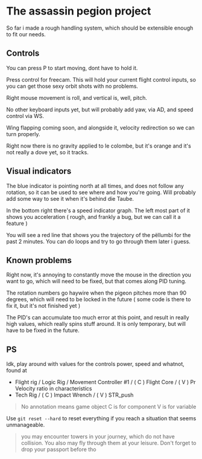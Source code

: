 # The assassin pegion project

So far i made a rough handling system, which should be extensible enough to fit our needs.

## Controls

You can press P to start moving, dont have to hold it.

Press control for freecam. This will hold your current flight control inputs, so you can get those sexy orbit shots with no problems.

Right mouse movement is roll, and vertical is, well, pitch.

No other keyboard inputs yet, but will probably add yaw, via AD, and speed control via WS. 

Wing flapping coming soon, and alongside it, velocity redirection so we can turn properly. 

Right now there is no gravity applied to le colombe, but it's orange and it's not really a dove yet, so it tracks.

## Visual indicators

The blue indicator is pointing north at all times, and does not follow any rotation, so it can be used to see where and how you're going. Will probably add some way to see it when it's behind die Taube. 

In the bottom right there's a speed indicator graph. The left most part of it shows you acceleration ( rough, and frankly a bug, but we can call it a feature )

You will see a red line that shows you the trajectory of the pëllumbi for the past 2 minutes. You can do loops and try to go through them later i guess.

## Known problems

Right now, it's annoying to constantly move the mouse in the direction you want to go, which will need to be fixed, but that comes along PID tuning.

The rotation numbers go haywire when the pigeon pitches more than 90 degrees, which will need to be locked in the future ( some code is there to fix it, but it's not finished yet ) 

The PID's can accumulate too much error at this point, and result in really high values, which really spins stuff around. It is only temporary, but will have to be fixed in the future. 

## PS

Idk, play around with values for the controls power, speed and whatnot, found at 
- Flight rig / Logic Rig / Movement Controller #1 / ( C ) Flight Core / ( V ) Pr Velocity ratio in characteristics
- Tech Rig / ( C ) Impact Wrench / ( V ) STR_push 

> No annotation means game object
> C is for component 
> V is for variable

Use ```git reset --hard``` to reset everything if you reach a situation that seems unmanageable. 

> you may encounter towers in your journey, which do not have collision. You also may fly through them at your leisure. Don't forget to drop your passport before tho

